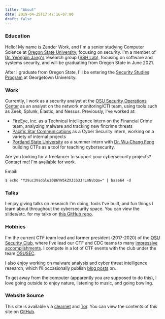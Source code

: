 ```yaml
---
title: "About"
date: 2019-04-25T17:47:16-07:00
draft: false
---
```


### Education

Hello! My name is Zander Work, and I'm a senior studying Computer Science at [Oregon State University](https://www.oregonstate.edu/), focusing on security. I'm a member of [Dr. Yeongjin Jang\'s](https://www.unexploitable.systems/) research group ([SSH Lab](https://ssh.unexploitable.systems/)), focusing on software and systems security, and will be graduating from Oregon State in June 2021.

After I graduate from Oregon State, I'll be entering the [Security Studies Program](https://css.georgetown.edu/academics/ssp/) at Georgetown University.

### Work

Currently, I work as a security analyst at the [OSU Security Operations Center](https://uit.oregonstate.edu/ois) as an analyst on the network monitoring/CTI team, using tools such as Zeek, Splunk, Elastic, and Nessus. Previously, I've worked at:

* [FireEye, Inc.](https://www.fireeye.com) as a Technical Intelligence Intern on the Financial Crime team, analyzing malware and tracking new fincrime threats
* [Pacific Star Communications](https://pacstar.com/) as a Cyber Security intern, working on a variety of internal projects
* [Portland State University](https://www.pdx.edu/) as a summer intern with [Dr. Wu-Chang Feng](https://thefengs.com/wuchang/) building CTFs as a tool for teaching cybersecurity.

Are you looking for a freelancer to support your cybersecurity projects? Contact me! I'm available for work.

Email:

```
$ echo "Y29uc3VsdGluZ0B6YW5kZXJ3b3JrLmNvbQo=" | base64 -d
```

### Talks

I enjoy giving talks on research I'm doing, tools I've built, and fun things I learn about throughout the cybersecurity space. You can view the slides/etc. for my talks on [this GitHub repo](https://github.com/captainGeech42/talks).

### Hobbies

I'm the current CTF team lead and former president (2017-2020) of the [OSU Security Club](https://www.osusec.org/), where I've lead our CTF and CDC teams to many [impressive accomplishments](https://www.osusec.org/accomplishments/). I compete in a lot of CTF events with the club under the team [OSUSEC](https://ctftime.org/team/12858).

I also enjoy working on malware analysis and cyber threat intelligence research, which I'll occasionally publish [blog posts](/blog/) on.

To get away from the computer (apparently you are supposed to do this), I love going outside to enjoy nature, listening to music, and going bowling.

### Website Source

This site is available via [clearnet](https://zanderwork.com) and [Tor](http://zandermuwtlu6gr4z4ey2bnogf56este6o742ydwytxp7qj772n3zuyd.onion/). You can view the contents of this site on [GitHub](https://github.com/captainGeech42/zanderwork.com).
